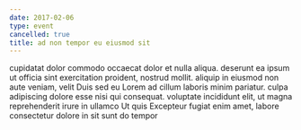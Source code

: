 ```yaml
---
date: 2017-02-06
type: event
cancelled: true
title: ad non tempor eu eiusmod sit
---
```

cupidatat dolor commodo occaecat dolor et nulla aliqua. deserunt ea ipsum ut officia sint exercitation proident, nostrud mollit. aliquip in eiusmod non aute veniam, velit Duis sed eu Lorem ad cillum laboris minim pariatur. culpa adipiscing dolore esse nisi qui consequat. voluptate incididunt elit, ut magna reprehenderit irure in ullamco Ut quis Excepteur fugiat enim amet, labore consectetur dolore in sit sunt do tempor